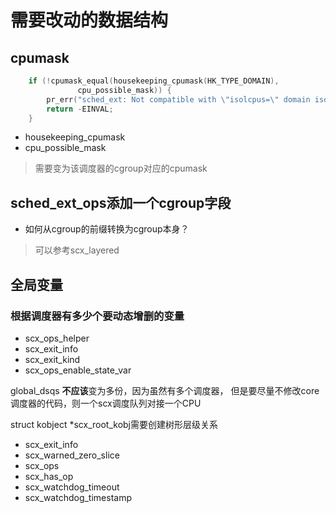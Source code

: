 # 需要改动的数据结构

## cpumask

```c
	if (!cpumask_equal(housekeeping_cpumask(HK_TYPE_DOMAIN),
			   cpu_possible_mask)) {
		pr_err("sched_ext: Not compatible with \"isolcpus=\" domain isolation");
		return -EINVAL;
	}
```
- housekeeping_cpumask
- cpu_possible_mask

> 需要变为该调度器的cgroup对应的cpumask

## sched_ext_ops添加一个cgroup字段

- 如何从cgroup的前缀转换为cgroup本身？

> 可以参考scx_layered

## 全局变量

### 根据调度器有多少个要动态增删的变量

- scx_ops_helper
- scx_exit_info
- scx_exit_kind
- scx_ops_enable_state_var

global_dsqs **不应该**变为多份，因为虽然有多个调度器，
但是要尽量不修改core调度器的代码，则一个scx调度队列对接一个CPU

struct kobject *scx_root_kobj需要创建树形层级关系

- scx_exit_info
- scx_warned_zero_slice
- scx_ops
- scx_has_op
- scx_watchdog_timeout
- scx_watchdog_timestamp

